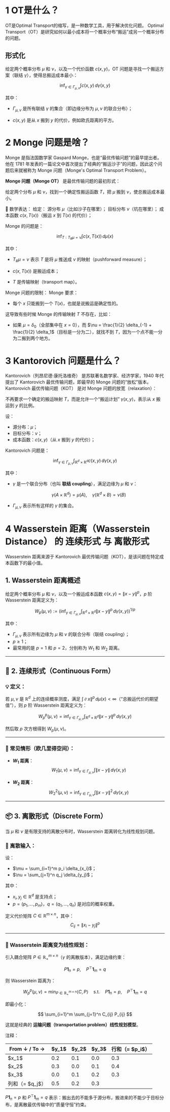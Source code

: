 # 1 OT是什么？

OT是Optimal Transport的缩写，是一种数学工具，用于解决优化问题。 Optimal Transport（OT）是研究如何以最小成本将一个概率分布“搬运”成另一个概率分布的问题。

## 形式化
给定两个概率分布 $\mu$ 和 $\nu$，以及一个代价函数 $c(x, y)$，OT 问题是寻找一个搬运方案（联结 $\gamma$），使得总搬运成本最小：

$$
\inf_{\gamma \in \Gamma_{\mu, \nu}} \int c(x, y)\, d\gamma(x, y)
$$

其中：

- $\Gamma_{\mu, \nu}$ 是所有联结 $\gamma$ 的集合（即边缘分布为 $\mu, \nu$ 的联合分布）；

- $c(x, y)$ 是从 $x$ 搬到 $y$ 的代价，例如欧氏距离的平方。

# 2 Monge 问题是啥？
Monge 是指法国数学家 Gaspard Monge，也是“最优传输问题”的最早提出者。他在 1781 年发表的一篇论文中首次提出了经典的“搬运沙子”的问题，因此这个问题后来就被称为 Monge 问题（Monge's Optimal Transport Problem）。

**Monge 问题（Monge OT）** 是最优传输问题的最初形式：

给定两个分布 $\mu$ 和 $\nu$，找到一个确定性搬运函数 $T$，把 $\mu$ 搬到 $\nu$，使总搬运成本最小。

🧱 数学表达：
给定：
源分布 $\mu$（比如沙子在哪里）；
目标分布 $\nu$（坑在哪里）；
成本函数 $c(x, T(x))$（搬运 $x$ 到 $T(x)$ 的代价）；

Monge 的问题是：

$$
\inf_{T : T_\# \mu = \nu} \int c(x, T(x))\, d\mu(x)
$$

其中：

- $T_{\#} \mu = \nu$ 表示 $T$ 是将 $\mu$ 推送成 $\nu$ 的映射（pushforward measure）；

- $c(x, T(x))$ 是搬运成本；

- $T$ 是传输映射（transport map）。

Monge 问题的限制：
Monge 要求：
- 每个 $x$ 只能搬到一个 $T(x)$，也就是说搬运是确定性的。

这导致有些时候 Monge 的传输映射 $T$ 不存在，比如：

- 如果 $\mu = \delta_0$（全部集中在 $x=0$），而 $\nu = \frac{1}{2} \delta_{-1} + \frac{1}{2} \delta_1$（目标是一分为二），就找不到 $T$，因为一个点不能一分为二搬到两个地方。

# 3 Kantorovich 问题是什么？

Kantorovich（列昂尼德·康托洛维奇） 是苏联著名数学家、经济学家，1940 年代提出了 Kantorovich 最优传输问题，即最早的 Monge 问题的“放松”版本。 Kantorovich 最优传输问题（KOT） 是对 Monge 问题的放宽（relaxation）：

不再要求一个确定的搬运映射 $T$，而是允许一个“搬运计划” $\gamma(x, y)$，表示从 $x$ 搬运到 $y$ 的比例。

设：

- 源分布：$\mu$；
- 目标分布：$\nu$；
- 成本函数：$c(x, y)$（从 $x$ 搬到 $y$ 的代价）；

Kantorovich 问题是：

$$
\inf_{\gamma \in \Gamma_{\mu, \nu}} \int_{\mathbb{R}^d \times \mathbb{R}^d} c(x, y)\, d\gamma(x, y)
$$

其中：

- $\gamma$ 是一个联合分布（也叫 **联结 coupling**），满足边缘为 $\mu$ 和 $\nu$：
  
  $$
  \gamma(A \times \mathbb{R}^d) = \mu(A), \quad \gamma(\mathbb{R}^d \times B) = \nu(B)
  $$

- $\Gamma_{\mu, \nu}$ 表示所有这样的 $\gamma$ 的集合。


# 4 Wasserstein 距离（Wasserstein Distance） 的 连续形式 与 离散形式

Wasserstein 距离来源于 Kantorovich 最优传输问题（KOT），是该问题在特定成本函数下的最小值。

## 1. Wasserstein 距离概述

给定两个概率分布 $\mu$ 和 $\nu$，以及一个搬运成本函数 $c(x, y) = \|x - y\|^p$，$p$ 阶 Wasserstein 距离定义为：

$$
W_p(\mu, \nu) := \left( \inf_{\gamma \in \Gamma_{\mu, \nu}} \int_{\mathbb{R}^d \times \mathbb{R}^d} \|x - y\|^p \, d\gamma(x, y) \right)^{1/p}
$$

其中：
- $\Gamma_{\mu, \nu}$ 表示所有边缘为 $\mu$ 和 $\nu$ 的联合分布（联结 coupling）；
- $p \geq 1$；
- 最常用的是 $p=1$ 和 $p=2$，分别称为 $W_1$ 和 $W_2$ 距离。

---

## 🌊 2. 连续形式（Continuous Form）

### 💡 定义：

若 $\mu, \nu$ 是 $\mathbb{R}^d$ 上的连续概率测度，满足 $\int \|x\|^p \, d\mu(x) < \infty$（“总搬运代价的期望值”），则 $p$ 阶 Wasserstein 距离定义为：

$$
W_p^p(\mu, \nu) = \inf_{\gamma \in \Gamma_{\mu, \nu}} \int_{\mathbb{R}^d \times \mathbb{R}^d} \|x - y\|^p \, d\gamma(x, y)
$$

然后取 $p$ 次方根得到 $W_p(\mu, \nu)$。

---

### 📌 常见情形（欧几里得空间）：

- **$W_1$ 距离**：
  $$
  W_1(\mu, \nu) = \inf_{\gamma \in \Gamma_{\mu, \nu}} \int \|x - y\| \, d\gamma(x, y)
  $$

- **$W_2$ 距离**：
  $$
  W_2^2(\mu, \nu) = \inf_{\gamma \in \Gamma_{\mu, \nu}} \int \|x - y\|^2 \, d\gamma(x, y)
  $$

---

## 📦 3. 离散形式（Discrete Form）

当 $\mu$ 和 $\nu$ 是有限支持的离散分布时，Wasserstein 距离转化为线性规划问题。

### 🧮 离散输入：

设：
- $\mu = \sum_{i=1}^m p_i \delta_{x_i}$；
- $\nu = \sum_{j=1}^n q_j \delta_{y_j}$；

其中：
- $x_i, y_j \in \mathbb{R}^d$ 是支持点；
- $p = (p_1, ..., p_m)$，$q = (q_1, ..., q_n)$ 是对应的概率权重。

定义代价矩阵 $C \in \mathbb{R}^{m \times n}$，其中：
$$
C_{ij} = \|x_i - y_j\|^p
$$

---

### 🧩 Wasserstein 距离变为线性规划：

引入耦合矩阵 $P \in \mathbb{R}_+^{m \times n}$（$\gamma$ 的离散版本），满足边缘约束：

$$
P \mathbf{1}_n = p, \quad P^\top \mathbf{1}_m = q
$$

则 Wasserstein 距离为：

$$
W_p^p(\mu, \nu) = \min_{P \in \mathbb{R}_+^{m \times n}} \langle C, P \rangle 
\quad \text{s.t.} \quad P \mathbf{1}_n = p, \quad P^\top \mathbf{1}_m = q
$$

即最小化：

$$
\sum_{i=1}^m \sum_{j=1}^n C_{ij} P_{ij}
$$

这就是经典的 **运输问题（transportation problem）线性规划模型**。


注释：

| From ↓ / To →  | \$y\_1\$ | \$y\_2\$ | \$y\_3\$ | 行和（= \$p\_i\$） |
| -------------- | -------- | -------- | -------- | -------------- |
| \$x\_1\$       | 0.2      | 0.1      | 0.0      | 0.3            |
| \$x\_2\$       | 0.3      | 0.0      | 0.1      | 0.4            |
| \$x\_3\$       | 0.0      | 0.1      | 0.2      | 0.3            |
| 列和（= \$q\_j\$） | 0.5      | 0.2      | 0.3      |                |

$P \mathbf{1}_n = p$ 和 $P^\top \mathbf{1}_m = q$ 表示：搬出去的不能多于源分布，搬进来的不能少于目标分布，是离散最优传输中的“质量守恒”约束。